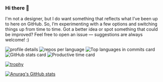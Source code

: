 ### Hi there 👋

I'm not a designer, but I do want something that reflects what I’ve been up to here on GitHub. So, I’m experimenting with a few options and switching things up from time to time. Got a better idea or spot something that could be improved? Feel free to open an issue — suggestions are always welcome! :)
<!--
**RandallFlagg/RandallFlagg** is a ✨ _special_ ✨ repository because its `README.md` (this file) appears on your GitHub profile.

Here are some ideas to get you started:

- 🔭 I’m currently working on ...
- 🌱 I’m currently learning ...
- 👯 I’m looking to collaborate on ...
- 🤔 I’m looking for help with ...
- 💬 Ask me about ...
- 📫 How to reach me: ...
- 😄 Pronouns: ...
- ⚡ Fun fact: ...
-->
![profile details](https://github-profile-summary-cards.vercel.app/api/cards/profile-details?username=RandallFlagg&theme=nord_bright)
![repos per language](https://github-profile-summary-cards.vercel.app/api/cards/repos-per-language?username=RandallFlagg&theme=nord_bright&exclude=)
![Top languages in commits card](http://github-profile-summary-cards.vercel.app/api/cards/most-commit-language?username=RandallFlagg&theme=nord_bright&exclude=)
![GitHub stats card](http://github-profile-summary-cards.vercel.app/api/cards/stats?username=RandallFlagg&theme=nord_bright)
![Productive time card](http://github-profile-summary-cards.vercel.app/api/cards/productive-time?username=RandallFlagg&theme=nord_bright&utcOffset=+1)

[![trophy](https://github-profile-trophy.vercel.app/?username=RandallFlagg)](https://github.com/ryo-ma/github-profile-trophy)

[![Anurag's GitHub stats](https://github-readme-stats.vercel.app/api?username=RandallFlagg&show_icons=true&theme=radical&count_private=true)](https://github.com/anuraghazra/github-readme-stats)

<!-- ![Anurag's GitHub stats](https://github-readme-stats.vercel.app/api?username=RandallFlagg&hide=contribs,prs) -->

<!-- ![Anurag's GitHub stats](https://github-readme-stats.vercel.app/api?username=RandallFlagg&count_private=true) -->

<!-- ![Anurag's GitHub stats](https://github-readme-stats.vercel.app/api?username=RandallFlagg&show_icons=true&count_private=true) -->

<!-- [![Readme Card](https://github-readme-stats.vercel.app/api/pin/?username=RandallFlagg&repo=IdSharpCore)](https://github.com/anuraghazra/github-readme-stats) -->

<!--
https://github.com/vn7n24fzkq/github-profile-summary-cards
http://github-profile-summary-cards.vercel.app/api/cards/profile-details?username=RandallFlagg&theme=2077
http://github-profile-summary-cards.vercel.app/api/cards/repos-per-language?username={username}&theme={theme_name}&exclude={exclude}
http://github-profile-summary-cards.vercel.app/api/cards/most-commit-language?username={username}&theme={theme_name}&exclude={exclude}
http://github-profile-summary-cards.vercel.app/api/cards/stats?username={username}&theme={theme_name}
http://github-profile-summary-cards.vercel.app/api/cards/productive-time?username={username}&theme={theme_name}&utcOffset={utcOffset}
-->



